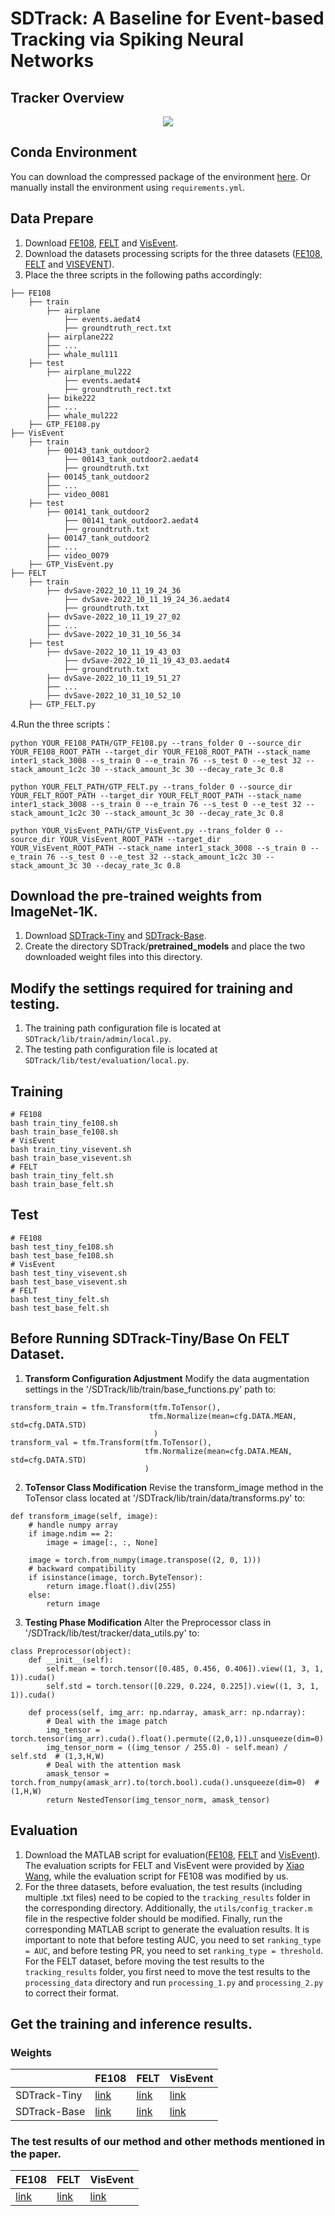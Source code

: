 # SDTrack: A Baseline for Event-based Tracking via Spiking Neural Networks

## Tracker Overview
<div align="center">
  <img src="https://github.com/YmShan/SDTrack/blob/main/source/main_pic.png">
</div>



## Conda Environment
You can download the compressed package of the environment [here](https://drive.google.com/file/d/1bHu7CbM6TiSXNXnMbfj8W-eUNvO_4wyA/view?usp=sharing). Or manually install the environment using `requirements.yml`.

## Data Prepare
1. Download [FE108](https://zhangjiqing.com/dataset/), [FELT](https://github.com/Event-AHU/FELT_SOT_Benchmark) and [VisEvent](https://github.com/wangxiao5791509/VisEvent_SOT_Benchmark).
2. Download the datasets processing scripts for the three datasets ([FE108](https://drive.google.com/file/d/1OXMXYbRsQIoxMujkJ-K3cxdfpRog5Ca7/view?usp=sharing), [FELT](https://drive.google.com/file/d/1SApVrzb90sP_D8wYFOpOMwsmCeOMMXhG/view?usp=sharing) and [VISEVENT](https://drive.google.com/file/d/17zm3HjA6iPLmY0chKRwMYEmxUD1IAosG/view?usp=sharing)).
3. Place the three scripts in the following paths accordingly:
```
├── FE108
    ├── train
        ├── airplane
            ├── events.aedat4
            ├── groundtruth_rect.txt
        ├── airplane222
        ├── ...
        ├── whale_mul111
    ├── test
        ├── airplane_mul222
            ├── events.aedat4
            ├── groundtruth_rect.txt
        ├── bike222
        ├── ...
        ├── whale_mul222
    ├── GTP_FE108.py
├── VisEvent
    ├── train
        ├── 00143_tank_outdoor2
            ├── 00143_tank_outdoor2.aedat4
            ├── groundtruth.txt
        ├── 00145_tank_outdoor2
        ├── ...
        ├── video_0081
    ├── test
        ├── 00141_tank_outdoor2
            ├── 00141_tank_outdoor2.aedat4
            ├── groundtruth.txt
        ├── 00147_tank_outdoor2
        ├── ...
        ├── video_0079
    ├── GTP_VisEvent.py
├── FELT
    ├── train
        ├── dvSave-2022_10_11_19_24_36
            ├── dvSave-2022_10_11_19_24_36.aedat4
            ├── groundtruth.txt
        ├── dvSave-2022_10_11_19_27_02
        ├── ...
        ├── dvSave-2022_10_31_10_56_34
    ├── test
        ├── dvSave-2022_10_11_19_43_03
            ├── dvSave-2022_10_11_19_43_03.aedat4
            ├── groundtruth.txt
        ├── dvSave-2022_10_11_19_51_27
        ├── ...
        ├── dvSave-2022_10_31_10_52_10
    ├── GTP_FELT.py
```

4.Run the three scripts：
```
python YOUR_FE108_PATH/GTP_FE108.py --trans_folder 0 --source_dir YOUR_FE108_ROOT_PATH --target_dir YOUR_FE108_ROOT_PATH --stack_name inter1_stack_3008 --s_train 0 --e_train 76 --s_test 0 --e_test 32 --stack_amount_1c2c 30 --stack_amount_3c 30 --decay_rate_3c 0.8
```
```
python YOUR_FELT_PATH/GTP_FELT.py --trans_folder 0 --source_dir YOUR_FELT_ROOT_PATH --target_dir YOUR_FELT_ROOT_PATH --stack_name inter1_stack_3008 --s_train 0 --e_train 76 --s_test 0 --e_test 32 --stack_amount_1c2c 30 --stack_amount_3c 30 --decay_rate_3c 0.8
```
```
python YOUR_VisEvent_PATH/GTP_VisEvent.py --trans_folder 0 --source_dir YOUR_VisEvent_ROOT_PATH --target_dir YOUR_VisEvent_ROOT_PATH --stack_name inter1_stack_3008 --s_train 0 --e_train 76 --s_test 0 --e_test 32 --stack_amount_1c2c 30 --stack_amount_3c 30 --decay_rate_3c 0.8
```

## Download the pre-trained weights from ImageNet-1K.
1. Download [SDTrack-Tiny](https://drive.google.com/file/d/1OcXHCnibEv9F40gw5VwGO90adtE6E0Ik/view?usp=sharing) and [SDTrack-Base](https://drive.google.com/file/d/1maJd0td46oxHACeBk2Vc90a__VyDAeWj/view?usp=sharing).
2. Create the directory SDTrack/**pretrained_models** and place the two downloaded weight files into this directory.

## Modify the settings required for training and testing.
1. The training path configuration file is located at `SDTrack/lib/train/admin/local.py`.
2. The testing path configuration file is located at `SDTrack/lib/test/evaluation/local.py`.

## Training
```
# FE108
bash train_tiny_fe108.sh
bash train_base_fe108.sh
# VisEvent
bash train_tiny_visevent.sh
bash train_base_visevent.sh
# FELT
bash train_tiny_felt.sh
bash train_base_felt.sh
```

## Test
```
# FE108
bash test_tiny_fe108.sh
bash test_base_fe108.sh
# VisEvent
bash test_tiny_visevent.sh
bash test_base_visevent.sh
# FELT
bash test_tiny_felt.sh
bash test_base_felt.sh
```

## Before Running SDTrack-Tiny/Base On FELT Dataset.
1. **Transform Configuration Adjustment** Modify the data augmentation settings in the '/SDTrack/lib/train/base_functions.py' path to:
```
transform_train = tfm.Transform(tfm.ToTensor(), 
                               tfm.Normalize(mean=cfg.DATA.MEAN, std=cfg.DATA.STD)
                                )
transform_val = tfm.Transform(tfm.ToTensor(),
                              tfm.Normalize(mean=cfg.DATA.MEAN, std=cfg.DATA.STD)
                              )
```
2. **ToTensor Class Modification** Revise the transform_image method in the ToTensor class located at '/SDTrack/lib/train/data/transforms.py' to:
```
def transform_image(self, image):
    # handle numpy array
    if image.ndim == 2:
        image = image[:, :, None]

    image = torch.from_numpy(image.transpose((2, 0, 1)))
    # backward compatibility
    if isinstance(image, torch.ByteTensor):
        return image.float().div(255)
    else:
        return image
```
3. **Testing Phase Modification** Alter the Preprocessor class in '/SDTrack/lib/test/tracker/data_utils.py' to:
```
class Preprocessor(object):
    def __init__(self):
        self.mean = torch.tensor([0.485, 0.456, 0.406]).view((1, 3, 1, 1)).cuda()
        self.std = torch.tensor([0.229, 0.224, 0.225]).view((1, 3, 1, 1)).cuda()

    def process(self, img_arr: np.ndarray, amask_arr: np.ndarray):
        # Deal with the image patch
        img_tensor = torch.tensor(img_arr).cuda().float().permute((2,0,1)).unsqueeze(dim=0)
        img_tensor_norm = ((img_tensor / 255.0) - self.mean) / self.std  # (1,3,H,W)
        # Deal with the attention mask
        amask_tensor = torch.from_numpy(amask_arr).to(torch.bool).cuda().unsqueeze(dim=0)  # (1,H,W)
        return NestedTensor(img_tensor_norm, amask_tensor)
```


## Evaluation
1. Download the MATLAB script for evaluation([FE108](https://drive.google.com/file/d/1bGdKCAlE_GX1Bde0hPiiBQNOLDJLQFup/view?usp=sharing), [FELT](https://drive.google.com/file/d/1CqYK8q2mysR2FGZx9GJWY6lzbXSiUXxF/view?usp=sharing) and [VisEvent](https://drive.google.com/file/d/1QgZEMbnJifpSFjnUJIVlL9D3_AeOZWYf/view?usp=sharing)). The evaluation scripts for FELT and VisEvent were provided by [Xiao Wang](https://github.com/wangxiao5791509), while the evaluation script for FE108 was modified by us.
2. For the three datasets, before evaluation, the test results (including multiple .txt files) need to be copied to the `tracking_results` folder in the corresponding directory. Additionally, the `utils/config_tracker.m` file in the respective folder should be modified. Finally, run the corresponding MATLAB script to generate the evaluation results. It is important to note that before testing AUC, you need to set `ranking_type = AUC`, and before testing PR, you need to set `ranking_type = threshold`. For the FELT dataset, before moving the test results to the `tracking_results` folder, you first need to move the test results to the `processing_data` directory and run `processing_1.py` and `processing_2.py` to correct their format.


## Get the training and inference results.
### Weights
|  | FE108 | FELT | VisEvent |
|----------|----------|----------|----------|
| SDTrack-Tiny    |  [link](https://drive.google.com/file/d/1Hal0RcEgYKuqBiUFwPHa8f2bisboIp80/view?usp=sharing)  |  [link](https://drive.google.com/file/d/1GoGljfudnjSw7bvW53bpPy2jv2-IZstd/view?usp=sharing)  | [link](https://drive.google.com/file/d/1rbZT2DBMeKrWZ8ORwNDz9fBKoMqRGN-_/view?usp=sharing)   |
| SDTrack-Base    | [link](https://drive.google.com/file/d/1tnJme3hugllA8xAIODoARzKaOkQKh6jr/view?usp=sharing)   | [link](https://drive.google.com/file/d/18deLeGd2hWOtdU2C6YoxHrSTseIPfKyv/view?usp=sharing)   | [link](https://drive.google.com/file/d/1hbf0XfSovBkvHPP6Ys65fwO2L7vf59l0/view?usp=sharing)   |
### The test results of our method and other methods mentioned in the paper.
| FE108 | FELT | VisEvent |
|----------|----------|----------|
|  [link](https://drive.google.com/file/d/1Slse96Gu3m0RCpAa0vwZq1nC4iVxAoT9/view?usp=sharing)  |  [link](https://drive.google.com/file/d/1XIXwD7PWk-WUcliqi5DMJzJ4X-jassDt/view?usp=sharing)  | [link](https://drive.google.com/file/d/1By9Wh_L0d8gOxl12_b3T4XaKoOW0CXx1/view?usp=drive_link)   |

